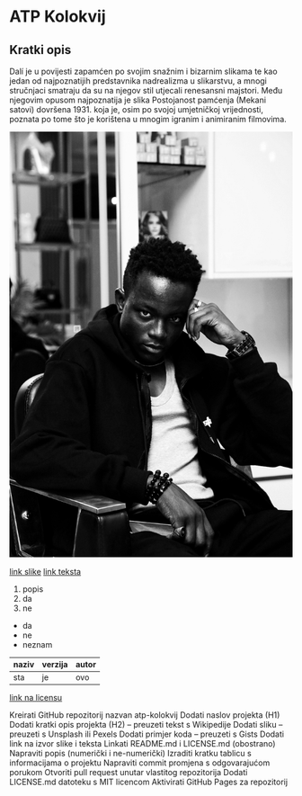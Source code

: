 # ATP Kolokvij

## Kratki opis

Dalí je u povijesti zapamćen po svojim snažnim i bizarnim slikama te kao jedan od najpoznatijih predstavnika nadrealizma u slikarstvu, a mnogi stručnjaci smatraju da su na njegov stil utjecali renesansni majstori. Među njegovim opusom najpoznatija je slika Postojanost pamćenja (Mekani satovi) dovršena 1931. koja je, osim po svojoj umjetničkoj vrijednosti, poznata po tome što je korištena u mnogim igranim i animiranim filmovima.

![slika](pexels-planeteelevene-29640451.jpg)


<?xml version="1.0" encoding="utf-8"?>
<fileSnapshot xmlns:xsd="http://www.w3.org/2001/XMLSchema" xmlns:xsi="http://www.w3.org/2001/XMLSchema-instance">
  <files>
    <file path="C:\ProgramData\chocolatey\lib\nerd-fonts-Recursive\FontFilesInstalled.log" checksum="32D324B1A8CDE7BB535B4C4D5357EA7D" />
    <file path="C:\ProgramData\chocolatey\lib\nerd-fonts-Recursive\nerd-fonts-Recursive.nupkg" checksum="67CB0D28E246CED8FD5E6A81269FCFA8" />
    <file path="C:\ProgramData\chocolatey\lib\nerd-fonts-Recursive\nerd-fonts-recursive.nuspec" checksum="712FE1DFF07E4F3640B53BDC81244533" />
    <file path="C:\ProgramData\chocolatey\lib\nerd-fonts-Recursive\Recursive.zip.txt" checksum="57B8293869264868D18FA932B2E2E215" />
    <file path="C:\ProgramData\chocolatey\lib\nerd-fonts-Recursive\tools\chocolateyInstall.ps1" checksum="041E79490F46DE34CF37E8C5AA152AF6" />
    <file path="C:\ProgramData\chocolatey\lib\nerd-fonts-Recursive\tools\chocolateyUninstall.ps1" checksum="F0C578ADAB9D24FD8243109E60D5EE44" />
    <fil

[link slike](https://www.pexels.com/photo/stylish-portrait-of-young-man-in-hair-salon-29640451/)
[link teksta](https://hr.wikipedia.org/wiki/Glavna_stranica)

1. popis
2. da
3. ne

- da
- ne
- neznam


naziv | verzija | autor |
------|---------|-------|
sta   | je      |   ovo |

[link na licensu](LICENSE.md)

Kreirati GitHub repozitorij nazvan atp-kolokvij
Dodati naslov projekta (H1)
Dodati kratki opis projekta (H2) – preuzeti tekst s Wikipedije
Dodati sliku – preuzeti s Unsplash ili Pexels
Dodati primjer koda – preuzeti s Gists
Dodati link na izvor slike i teksta
Linkati README.md i LICENSE.md (obostrano)
Napraviti popis (numerički i ne-numerički)
Izraditi kratku tablicu s informacijama o projektu
Napraviti commit promjena s odgovarajućom porukom
Otvoriti pull request unutar vlastitog repozitorija
Dodati LICENSE.md datoteku s MIT licencom
Aktivirati GitHub Pages za repozitorij

